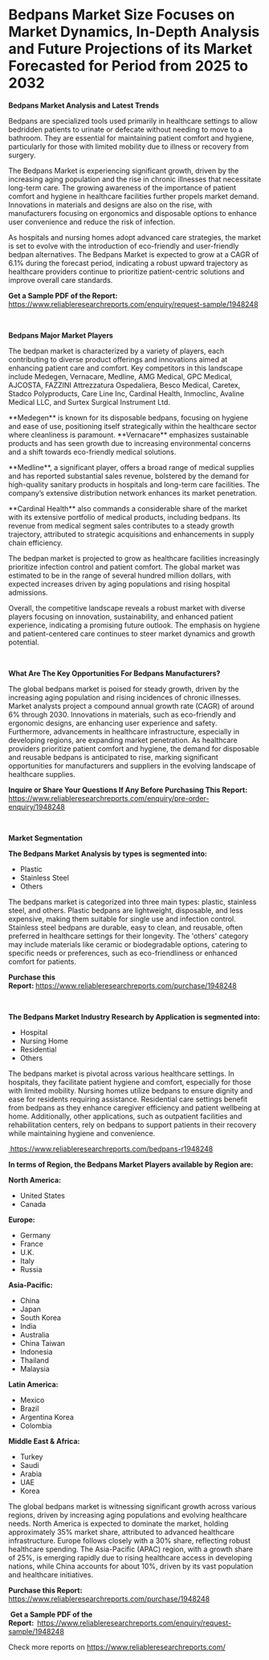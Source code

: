 <p><h1>Bedpans Market Size Focuses on Market Dynamics, In-Depth Analysis and Future Projections of its Market Forecasted for Period from 2025 to 2032</h1></p><p><strong>Bedpans Market Analysis and Latest Trends</strong></p>
<p><p>Bedpans are specialized tools used primarily in healthcare settings to allow bedridden patients to urinate or defecate without needing to move to a bathroom. They are essential for maintaining patient comfort and hygiene, particularly for those with limited mobility due to illness or recovery from surgery. </p><p>The Bedpans Market is experiencing significant growth, driven by the increasing aging population and the rise in chronic illnesses that necessitate long-term care. The growing awareness of the importance of patient comfort and hygiene in healthcare facilities further propels market demand. Innovations in materials and designs are also on the rise, with manufacturers focusing on ergonomics and disposable options to enhance user convenience and reduce the risk of infection. </p><p>As hospitals and nursing homes adopt advanced care strategies, the market is set to evolve with the introduction of eco-friendly and user-friendly bedpan alternatives. The Bedpans Market is expected to grow at a CAGR of 6.1% during the forecast period, indicating a robust upward trajectory as healthcare providers continue to prioritize patient-centric solutions and improve overall care standards.</p></p>
<p><strong>Get a Sample PDF of the Report:&nbsp;</strong> <a href="https://www.reliableresearchreports.com/enquiry/request-sample/1948248?utm_campaign=3067&utm_medium=2&utm_source=Github&utm_content=ia&utm_term=04032025&utm_id=bedpans">https://www.reliableresearchreports.com/enquiry/request-sample/1948248</a></p>
<p>&nbsp;</p>
<p><strong>Bedpans Major Market Players</strong></p>
<p><p>The bedpan market is characterized by a variety of players, each contributing to diverse product offerings and innovations aimed at enhancing patient care and comfort. Key competitors in this landscape include Medegen, Vernacare, Medline, AMG Medical, GPC Medical, AJCOSTA, FAZZINI Attrezzatura Ospedaliera, Besco Medical, Caretex, Stadco Polyproducts, Care Line Inc, Cardinal Health, Inmoclinc, Avaline Medical LLC, and Surtex Surgical Instrument Ltd.</p><p>**Medegen** is known for its disposable bedpans, focusing on hygiene and ease of use, positioning itself strategically within the healthcare sector where cleanliness is paramount. **Vernacare** emphasizes sustainable products and has seen growth due to increasing environmental concerns and a shift towards eco-friendly medical solutions.</p><p>**Medline**, a significant player, offers a broad range of medical supplies and has reported substantial sales revenue, bolstered by the demand for high-quality sanitary products in hospitals and long-term care facilities. The company’s extensive distribution network enhances its market penetration.</p><p>**Cardinal Health** also commands a considerable share of the market with its extensive portfolio of medical products, including bedpans. Its revenue from medical segment sales contributes to a steady growth trajectory, attributed to strategic acquisitions and enhancements in supply chain efficiency.</p><p>The bedpan market is projected to grow as healthcare facilities increasingly prioritize infection control and patient comfort. The global market was estimated to be in the range of several hundred million dollars, with expected increases driven by aging populations and rising hospital admissions.</p><p>Overall, the competitive landscape reveals a robust market with diverse players focusing on innovation, sustainability, and enhanced patient experience, indicating a promising future outlook. The emphasis on hygiene and patient-centered care continues to steer market dynamics and growth potential.</p></p>
<p>&nbsp;</p>
<p><strong>What Are The Key Opportunities For Bedpans Manufacturers?</strong></p>
<p><p>The global bedpans market is poised for steady growth, driven by the increasing aging population and rising incidences of chronic illnesses. Market analysts project a compound annual growth rate (CAGR) of around 6% through 2030. Innovations in materials, such as eco-friendly and ergonomic designs, are enhancing user experience and safety. Furthermore, advancements in healthcare infrastructure, especially in developing regions, are expanding market penetration. As healthcare providers prioritize patient comfort and hygiene, the demand for disposable and reusable bedpans is anticipated to rise, marking significant opportunities for manufacturers and suppliers in the evolving landscape of healthcare supplies.</p></p>
<p><strong>Inquire or Share Your Questions If Any Before Purchasing This Report:</strong> <a href="https://www.reliableresearchreports.com/enquiry/pre-order-enquiry/1948248?utm_campaign=3067&utm_medium=2&utm_source=Github&utm_content=ia&utm_term=04032025&utm_id=bedpans">https://www.reliableresearchreports.com/enquiry/pre-order-enquiry/1948248</a></p>
<p>&nbsp;</p>
<p><strong>Market Segmentation</strong></p>
<p><strong>The Bedpans Market Analysis by types is segmented into:</strong></p>
<p><ul><li>Plastic</li><li>Stainless Steel</li><li>Others</li></ul></p>
<p><p>The bedpans market is categorized into three main types: plastic, stainless steel, and others. Plastic bedpans are lightweight, disposable, and less expensive, making them suitable for single use and infection control. Stainless steel bedpans are durable, easy to clean, and reusable, often preferred in healthcare settings for their longevity. The 'others' category may include materials like ceramic or biodegradable options, catering to specific needs or preferences, such as eco-friendliness or enhanced comfort for patients.</p></p>
<p><strong>Purchase this Report:&nbsp;</strong><a href="https://www.reliableresearchreports.com/purchase/1948248?utm_campaign=3067&utm_medium=2&utm_source=Github&utm_content=ia&utm_term=04032025&utm_id=bedpans">https://www.reliableresearchreports.com/purchase/1948248</a></p>
<p>&nbsp;</p>
<p><strong>The Bedpans Market Industry Research by Application is segmented into:</strong></p>
<p><ul><li>Hospital</li><li>Nursing Home</li><li>Residential</li><li>Others</li></ul></p>
<p><p>The bedpans market is pivotal across various healthcare settings. In hospitals, they facilitate patient hygiene and comfort, especially for those with limited mobility. Nursing homes utilize bedpans to ensure dignity and ease for residents requiring assistance. Residential care settings benefit from bedpans as they enhance caregiver efficiency and patient wellbeing at home. Additionally, other applications, such as outpatient facilities and rehabilitation centers, rely on bedpans to support patients in their recovery while maintaining hygiene and convenience.</p></p>
<p><a href="https://www.reliableresearchreports.com/bedpans-r1948248?utm_campaign=3067&utm_medium=2&utm_source=Github&utm_content=ia&utm_term=04032025&utm_id=bedpans">&nbsp;https://www.reliableresearchreports.com/bedpans-r1948248</a></p>
<p><strong>In terms of Region, the Bedpans Market Players available by Region are:</strong></p>
<p>
    <p> <strong> North America: </strong>
        <ul>
            <li>United States</li>
            <li>Canada</li>
        </ul>
        </p> 
    <p> <strong> Europe: </strong>
        <ul>
            <li>Germany</li>
            <li>France</li>
            <li>U.K.</li>
            <li>Italy</li>
            <li>Russia</li>
        </ul>
        </p> 
    <p> <strong> Asia-Pacific: </strong>
        <ul>
            <li>China</li>
            <li>Japan</li>
            <li>South Korea</li>
            <li>India</li>
            <li>Australia</li>
            <li>China Taiwan</li>
            <li>Indonesia</li>
            <li>Thailand</li>
            <li>Malaysia</li>
        </ul>
        </p> 
    <p> <strong> Latin America: </strong>
        <ul>
            <li>Mexico</li>
            <li>Brazil</li>
            <li>Argentina Korea</li>
            <li>Colombia</li>
        </ul>
        </p> 
    <p> <strong> Middle East & Africa: </strong>
        <ul>
            <li>Turkey</li>
            <li>Saudi</li>
            <li>Arabia</li>
            <li>UAE</li>
            <li>Korea</li>
        </ul>
    </p>
    </p>
<p><p>The global bedpans market is witnessing significant growth across various regions, driven by increasing aging populations and evolving healthcare needs. North America is expected to dominate the market, holding approximately 35% market share, attributed to advanced healthcare infrastructure. Europe follows closely with a 30% share, reflecting robust healthcare spending. The Asia-Pacific (APAC) region, with a growth share of 25%, is emerging rapidly due to rising healthcare access in developing nations, while China accounts for about 10%, driven by its vast population and healthcare initiatives.</p></p>
<p><strong>Purchase this Report: </strong><a href="https://www.reliableresearchreports.com/purchase/1948248?utm_campaign=3067&utm_medium=2&utm_source=Github&utm_content=ia&utm_term=04032025&utm_id=bedpans">https://www.reliableresearchreports.com/purchase/1948248</a></p>
<p>&nbsp;<strong>Get a Sample PDF of the Report:&nbsp;&nbsp;</strong><a href="https://www.reliableresearchreports.com/enquiry/request-sample/1948248?utm_campaign=3067&utm_medium=2&utm_source=Github&utm_content=ia&utm_term=04032025&utm_id=bedpans">https://www.reliableresearchreports.com/enquiry/request-sample/1948248</a></p>
<p><strong></strong></p>
<p>Check more reports on <a href="https://www.reliableresearchreports.com/?utm_campaign=3067&utm_medium=2&utm_source=Github&utm_content=ia&utm_term=04032025&utm_id=bedpans">https://www.reliableresearchreports.com/</a></p>